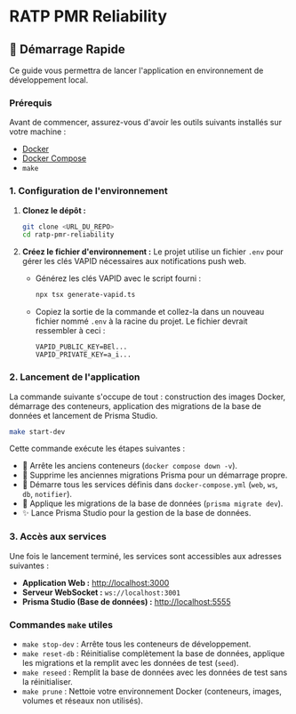 # RATP PMR Reliability

## 🚀 Démarrage Rapide

Ce guide vous permettra de lancer l'application en environnement de développement local.

### Prérequis

Avant de commencer, assurez-vous d'avoir les outils suivants installés sur votre machine :
- [Docker](https://www.docker.com/get-started)
- [Docker Compose](https://docs.docker.com/compose/install/)
- `make`

### 1. Configuration de l'environnement

1.  **Clonez le dépôt :**
    ```bash
    git clone <URL_DU_REPO>
    cd ratp-pmr-reliability
    ```

2.  **Créez le fichier d'environnement :**
    Le projet utilise un fichier `.env` pour gérer les clés VAPID nécessaires aux notifications push web.

    *   Générez les clés VAPID avec le script fourni :
        ```bash
        npx tsx generate-vapid.ts
        ```
    *   Copiez la sortie de la commande et collez-la dans un nouveau fichier nommé `.env` à la racine du projet. Le fichier devrait ressembler à ceci :
        ```
        VAPID_PUBLIC_KEY=BEl...
        VAPID_PRIVATE_KEY=a_i...
        ```

### 2. Lancement de l'application

La commande suivante s'occupe de tout : construction des images Docker, démarrage des conteneurs, application des migrations de la base de données et lancement de Prisma Studio.

```bash
make start-dev
```

Cette commande exécute les étapes suivantes :
- 🐳 Arrête les anciens conteneurs (`docker compose down -v`).
- 📂 Supprime les anciennes migrations Prisma pour un démarrage propre.
- 🚀 Démarre tous les services définis dans `docker-compose.yml` (`web`, `ws`, `db`, `notifier`).
- 💾 Applique les migrations de la base de données (`prisma migrate dev`).
- ✨ Lance Prisma Studio pour la gestion de la base de données.

### 3. Accès aux services

Une fois le lancement terminé, les services sont accessibles aux adresses suivantes :

-   **Application Web :** [http://localhost:3000](http://localhost:3000)
-   **Serveur WebSocket :** `ws://localhost:3001`
-   **Prisma Studio (Base de données) :** [http://localhost:5555](http://localhost:5555)

### Commandes `make` utiles

-   `make stop-dev` : Arrête tous les conteneurs de développement.
-   `make reset-db` : Réinitialise complètement la base de données, applique les migrations et la remplit avec les données de test (`seed`).
-   `make reseed` : Remplit la base de données avec les données de test sans la réinitialiser.
-   `make prune` : Nettoie votre environnement Docker (conteneurs, images, volumes et réseaux non utilisés).